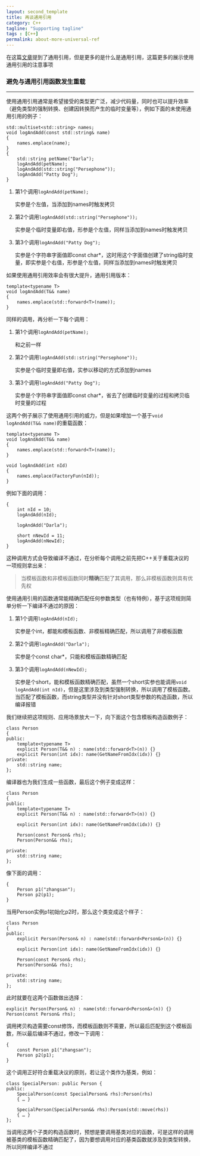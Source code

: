 ```yaml
---
layout: second_template
title: 再谈通用引用
category: C++
tagline: "Supporting tagline"
tags : [C++]
permalink: about-more-universal-ref
---
```


[universal_right_ref]:/universal_right_ref

在这篇[文章][universal_right_ref]提到了通用引用，但是更多的是什么是通用引用，这篇更多的展示使用通用引用的注意事项

### 避免与通用引用函数发生重载
--------------------------------------------------

使用通用引用通常是希望接受的类型更广泛，减少代码量，同时也可以提升效率（避免类型的强制转换、创建因转换而产生的临时变量等），例如下面的未使用通用引用的例子：

	std::multiset<std::string> names; 
	void logAndAdd(const std::string& name)
	{
		names.emplace(name);
	} 
	{
		std::string petName("Darla");
		logAndAdd(petName);
		logAndAdd(std::string("Persephone"));
		logAndAdd("Patty Dog"); 
	}
	
1. 第1个调用`logAndAdd(petName);`
	
	实参是个左值，当添加到names时触发拷贝

2. 第2个调用`logAndAdd(std::string("Persephone"));`
	
	实参是个临时变量即右值，形参是个左值，同样当添加到names时触发拷贝
	
3. 第3个调用`logAndAdd("Patty Dog"); `

	实参是个字符串字面值即const char*，这时用这个字面值创建了string临时变量，即实参是个右值，形参是个左值，同样当添加到names时触发拷贝
	
如果使用通用引用效率会有很大提升，通用引用版本：

	template<typename T>
	void logAndAdd(T&& name)
	{
		names.emplace(std::forward<T>(name));
	}
	
同样的调用，再分析一下每个调用：

1. 第1个调用`logAndAdd(petName);`
	
	和之前一样

2. 第2个调用`logAndAdd(std::string("Persephone"));`
	
	实参是个临时变量即右值，实参以移动的方式添加到names
	
3. 第3个调用`logAndAdd("Patty Dog"); `

	实参是个字符串字面值即const char*，省去了创建临时变量的过程和拷贝临时变量的过程
	
这两个例子展示了使用通用引用的威力，但是如果增加一个基于`void logAndAdd(T&& name)`的重载函数：

	template<typename T>
	void logAndAdd(T&& name)
	{
		names.emplace(std::forward<T>(name));
	}
	
	void logAndAdd(int nId)
	{
		names.emplace(FactoryFun(nId));
	}
	
例如下面的调用：

	{
		int nId = 10;
		logAndAdd(nId);
		
		logAndAdd("Darla");
		
		short nNewId = 11;
		logAndAdd(nNewId);
	}
	
这种调用方式会导致编译不通过，在分析每个调用之前先把C++关于重载决议的一项规则拿出来：

> 当模板函数和非模板函数同时**精确**匹配了其调用，那么非模板函数则具有优先权

使用通用引用的函数通常能精确匹配任何参数类型（也有特例），基于这项规则简单分析一下编译不通过的原因：

1. 第1个调用`logAndAdd(nId);`
	
	实参是个int，都能和模板函数、非模板精确匹配，所以调用了非模板函数
	
2. 第2个调用`logAndAdd("Darla");`
	
	实参是个const char*，只能和模板函数精确匹配
	
3. 第3个调用`logAndAdd(nNewId);`
	
	实参是个short，能和模板函数精确匹配，虽然一个short实参也能调用`void logAndAdd(int nId)`，但是这里涉及到类型强制转换，所以调用了模板函数。
	当匹配了模板函数，而string类型并没有针对short类型参数的构造函数，所以编译报错
	
我们继续把这项规则、应用场景放大一下，向下面这个包含模板构造函数例子：

	class Person 
	{
	public:
		template<typename T>
		explicit Person(T&& n) : name(std::forward<T>(n)) {}
		explicit Person(int idx): name(GetNameFromIdx(idx)) {}
	private:
		std::string name;
	};
	
编译器也为我们生成一些函数，最后这个例子变成这样：

	class Person
	{
	public:
		template<typename T>
		explicit Person(T&& n) : name(std::forward<T>(n)) {}
		
		explicit Person(int idx): name(GetNameFromIdx(idx)) {}
		
		Person(const Person& rhs); 
		Person(Person&& rhs); 
		
	private:
		std::string name;
	};

像下面的调用：
	
	{
		Person p1("zhangsan");
		Person p2(p1);
	}
	
当用Person实例p1初始化p2时，那么这个类变成这个样子：
	
	class Person
	{
	public:
		explicit Person(Person& n) : name(std::forward<Person&>(n)) {}
		
		explicit Person(int idx): name(GetNameFromIdx(idx)) {}
		
		Person(const Person& rhs); 
		Person(Person&& rhs); 
		
	private:
		std::string name;
	};
	
此时就要在这两个函数做出选择：
	
	explicit Person(Person& n) : name(std::forward<Person&>(n)) {}
	Person(const Person& rhs);
	 
调用拷贝构造需要const修饰，而模板函数则不需要，所以最后匹配到这个模板函数，所以最后编译不通过，修改一下调用：
	
	{
		const Person p1("zhangsan");
		Person p2(p1);
	}

这个调用正好符合重载决议的原则，若让这个类作为基类，例如：

	class SpecialPerson: public Person {
	public:
		SpecialPerson(const SpecialPerson& rhs):Person(rhs)
		{ … }
		
		SpecialPerson(SpecialPerson&& rhs):Person(std::move(rhs))
		{ … }
	};
	
当调用这两个子类的构造函数时，预想是要调用基类对应的函数，可是这样的调用被基类的模板函数精确匹配了，因为要想调用对应的基类函数就涉及到类型转换，所以同样编译不通过